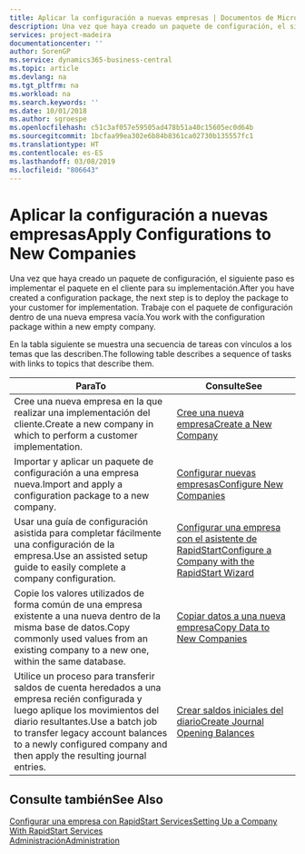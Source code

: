 ```yaml
---
title: Aplicar la configuración a nuevas empresas | Documentos de Microsoft
description: Una vez que haya creado un paquete de configuración, el siguiente paso es implementar el paquete en el cliente para su implementación. Use la configuración con una nueva empresa vacía.
services: project-madeira
documentationcenter: ''
author: SorenGP
ms.service: dynamics365-business-central
ms.topic: article
ms.devlang: na
ms.tgt_pltfrm: na
ms.workload: na
ms.search.keywords: ''
ms.date: 10/01/2018
ms.author: sgroespe
ms.openlocfilehash: c51c3af057e59505ad478b51a40c15605ec0d64b
ms.sourcegitcommit: 1bcfaa99ea302e6b84b8361ca02730b135557fc1
ms.translationtype: HT
ms.contentlocale: es-ES
ms.lasthandoff: 03/08/2019
ms.locfileid: "806643"
---
```

# <a name="apply-configurations-to-new-companies"></a><span data-ttu-id="7a55e-104">Aplicar la configuración a nuevas empresas</span><span class="sxs-lookup"><span data-stu-id="7a55e-104">Apply Configurations to New Companies</span></span>
<span data-ttu-id="7a55e-105">Una vez que haya creado un paquete de configuración, el siguiente paso es implementar el paquete en el cliente para su implementación.</span><span class="sxs-lookup"><span data-stu-id="7a55e-105">After you have created a configuration package, the next step is to deploy the package to your customer for implementation.</span></span> <span data-ttu-id="7a55e-106">Trabaje con el paquete de configuración dentro de una nueva empresa vacía.</span><span class="sxs-lookup"><span data-stu-id="7a55e-106">You work with the configuration package within a new empty company.</span></span>  

 <span data-ttu-id="7a55e-107">En la tabla siguiente se muestra una secuencia de tareas con vínculos a los temas que las describen.</span><span class="sxs-lookup"><span data-stu-id="7a55e-107">The following table describes a sequence of tasks with links to topics that describe them.</span></span>

|<span data-ttu-id="7a55e-108">**Para**</span><span class="sxs-lookup"><span data-stu-id="7a55e-108">**To**</span></span>|<span data-ttu-id="7a55e-109">**Consulte**</span><span class="sxs-lookup"><span data-stu-id="7a55e-109">**See**</span></span>|  
|------------|-------------|  
|<span data-ttu-id="7a55e-110">Cree una nueva empresa en la que realizar una implementación del cliente.</span><span class="sxs-lookup"><span data-stu-id="7a55e-110">Create a new company in which to perform a customer implementation.</span></span>|[<span data-ttu-id="7a55e-111">Cree una nueva empresa</span><span class="sxs-lookup"><span data-stu-id="7a55e-111">Create a New Company</span></span>](admin-how-to-create-a-new-company.md)|  
|<span data-ttu-id="7a55e-112">Importar y aplicar un paquete de configuración a una empresa nueva.</span><span class="sxs-lookup"><span data-stu-id="7a55e-112">Import and apply a configuration package to a new company.</span></span>|[<span data-ttu-id="7a55e-113">Configurar nuevas empresas</span><span class="sxs-lookup"><span data-stu-id="7a55e-113">Configure New Companies</span></span>](admin-how-to-configure-new-companies.md)|  
|<span data-ttu-id="7a55e-114">Usar una guía de configuración asistida para completar fácilmente una configuración de la empresa.</span><span class="sxs-lookup"><span data-stu-id="7a55e-114">Use an assisted setup guide to easily complete a company configuration.</span></span>|[<span data-ttu-id="7a55e-115">Configurar una empresa con el asistente de RapidStart</span><span class="sxs-lookup"><span data-stu-id="7a55e-115">Configure a Company with the RapidStart Wizard</span></span>](admin-how-to-configure-a-company-with-the-rapidstart-wizard.md)|
|<span data-ttu-id="7a55e-116">Copie los valores utilizados de forma común de una empresa existente a una nueva dentro de la misma base de datos.</span><span class="sxs-lookup"><span data-stu-id="7a55e-116">Copy commonly used values from an existing company to a new one, within the same database.</span></span>|[<span data-ttu-id="7a55e-117">Copiar datos a una nueva empresa</span><span class="sxs-lookup"><span data-stu-id="7a55e-117">Copy Data to New Companies</span></span>](admin-how-to-copy-data-to-new-companies.md)|  
|<span data-ttu-id="7a55e-118">Utilice un proceso para transferir saldos de cuenta heredados a una empresa recién configurada y luego aplique los movimientos del diario resultantes.</span><span class="sxs-lookup"><span data-stu-id="7a55e-118">Use a batch job to transfer legacy account balances to a newly configured company and then apply the resulting journal entries.</span></span>|[<span data-ttu-id="7a55e-119">Crear saldos iniciales del diario</span><span class="sxs-lookup"><span data-stu-id="7a55e-119">Create Journal Opening Balances</span></span>](admin-how-to-create-journal-opening-balances.md)|  

## <a name="see-also"></a><span data-ttu-id="7a55e-120">Consulte también</span><span class="sxs-lookup"><span data-stu-id="7a55e-120">See Also</span></span>  
[<span data-ttu-id="7a55e-121">Configurar una empresa con RapidStart Services</span><span class="sxs-lookup"><span data-stu-id="7a55e-121">Setting Up a Company With RapidStart Services</span></span>](admin-set-up-a-company-with-rapidstart.md)  
[<span data-ttu-id="7a55e-122">Administración</span><span class="sxs-lookup"><span data-stu-id="7a55e-122">Administration</span></span>](admin-setup-and-administration.md)
